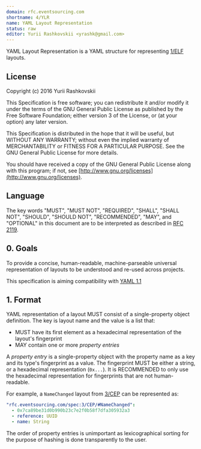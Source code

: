 ```yaml
---
domain: rfc.eventsourcing.com
shortname: 4/YLR
name: YAML Layout Representation
status: raw
editor: Yurii Rashkovskii <yrashk@gmail.com>
---
```


YAML Layout Representation is a YAML structure for representing [1/ELF](../1/README.md) layouts.

## License

Copyright (c) 2016 Yurii Rashkovskii

This Specification is free software; you can redistribute it and/or modify it under the terms of the GNU General Public License as published by the Free Software Foundation; either version 3 of the License, or (at your option) any later version.

This Specification is distributed in the hope that it will be useful, but WITHOUT ANY WARRANTY; without even the implied warranty of MERCHANTABILITY or FITNESS FOR A PARTICULAR PURPOSE. See the GNU General Public License for more details.

You should have received a copy of the GNU General Public License along with this program; if not, see [http://www.gnu.org/licenses](http://www.gnu.org/licenses).

## Language

The key words "MUST", "MUST NOT", "REQUIRED", "SHALL", "SHALL NOT", "SHOULD", "SHOULD NOT", "RECOMMENDED", "MAY", and "OPTIONAL" in this document are to be interpreted as described in [RFC 2119](http://tools.ietf.org/html/rfc2119).

## 0. Goals

To provide a concise, human-readable, machine-parseable universal representation of layouts to be understood and re-used across projects.

This specification is aiming compatibility with [YAML 1.1](http://www.yaml.org/spec/1.1)

## 1. Format

YAML representation of a layout MUST consist of a single-property object definition. The key is layout name and the value is a list that:

* MUST have its first element as a hexadecimal representation of the layout's fingerprint
* MAY contain one or more *property entries*

A *property entry* is a single-property object with the property name as a key and its type's fingerprint as a value. The fingerprint MUST be
either a string, or a hexadecimal representation (`0x...`). It is RECOMMENDED
to only use the hexadecimal representation for fingerprints that are not human-readable.

For example, a `NameChanged` layout from [3/CEP](../3/README.md) can be represented as:

```yaml
"rfc.eventsourcing.com/spec:3/CEP/#NameChanged":
  - 0x7ca89be31d0b990b23c7e2f0b58f7dfa305932a3
  - reference: UUID
  - name: String
```

The order of property entries is unimportant as lexicographical sorting for the purpose of hashing is done transparently to the user.
